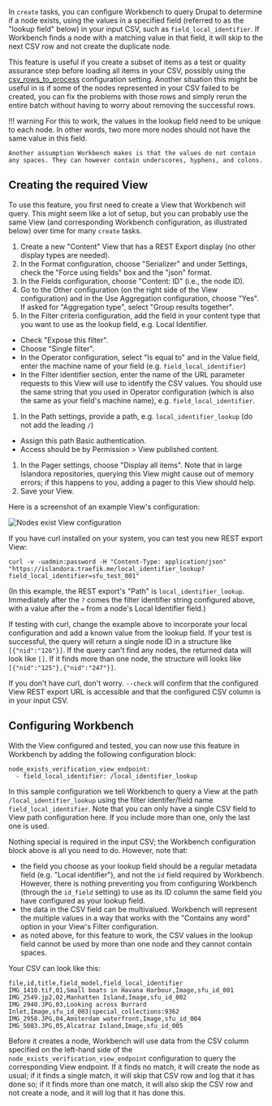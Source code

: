 In `create` tasks, you can configure Workbench to query Drupal to determine if a node exists, using the values in a specified field (referred to as the "lookup field" below) in your input CSV, such as `field_local_identifier`. If Workbench finds a node with a matching value in that field, it will skip to the next CSV row and not create the duplicate node.

This feature is useful if you create a subset of items as a test or quality assurance step before loading all items in your CSV, possibly using the [csv_rows_to_process](/islandora_workbench_docs/ignoring_csv_rows_and_columns/#processing-specific-csv-rows) configuration setting. Another situation this might be useful in is if some of the nodes represented in your CSV failed to be created, you can fix the problems with those rows and simply rerun the entire batch without having to worry about removing the successful rows.

!!! warning
    For this to work, the values in the lookup field need to be unique to each node. In other words, two more more nodes should not have the same value in this field.

    Another assumption Workbench makes is that the values do not contain any spaces. They can however contain underscores, hyphens, and colons.


## Creating the required View

To use this feature, you first need to create a View that Workbench will query. This might seem like a lot of setup, but you can probably use the same View (and corresponding Workbench configuration, as illustrated below) over time for many `create` tasks.

1. Create a new "Content" View that has a REST Export display (no other display types are needed).
1. In the Format configuration, choose "Serializer" and under Settings, check the "Force using fields" box and the "json" format.
1. In the Fields configuration, choose "Content: ID" (i.e., the node ID).
1. Go to the Other configuration (on the right side of the View configuration) and in the Use Aggregation configuration, choose "Yes". If asked for "Aggregation type", select "Group results together".
1. In the Filter criteria configuration, add the field in your content type that you want to use as the lookup field, e.g. Local Identifier.
  - Check "Expose this filter".
  - Choose "Single filter".
  - In the Operator configuration, select "Is equal to" and in the Value field, enter the machine name of your field (e.g. `field_local_identifier`)
  - In the Filter identifier section, enter the name of the URL parameter requests to this View will use to identify the CSV values. You should use the same string that you used in Operator configuration (which is also the same as your field's machine name), e.g. `field_local_identifier`.
1. In the Path settings, provide a path, e.g. `local_identifier_lookup` (do not add the leading `/`)
  - Assign this path Basic authentication.
  - Access should be by Permission > View published content.
1. In the Pager settings, choose "Display all items". Note that in large Islandora repositories, querying this View might cause out of memory errors; if this happens to you, adding a pager to this View should help.
1. Save your View.

Here is a screenshot of an example View's configuration:

![Nodes exist View configuration](images/nodes_exist_view_config.png)

If you have curl installed on your system, you can test you new REST export View:

```
curl -v -uadmin:password -H "Content-Type: application/json" "https://islandora.traefik.me/local_identifier_lookup?field_local_identifier=sfu_test_001"
```

(In this example, the REST export's "Path" is `local_identifier_lookup`. Immediately after the `?` comes the filter identifier string configured above, with a value after the `=` from a node's Local Identifier field.)

If testing with curl, change the example above to incorporate your local configuration and add a known value from the lookup field. If your test is successful, the query will return a single node ID in a structure like `[{"nid":"126"}]`. If the query can't find any nodes, the returned data will look like `[]`. If it finds more than one node, the structure will looks like `[{"nid":"125"},{"nid":"247"}]`.

If you don't have curl, don't worry. `--check` will confirm that the configured View REST export URL is accessible and that the configured CSV column is in your input CSV.


## Configuring Workbench

With the View configured and tested, you can now use this feature in Workbench by adding the following configuration block:

```
node_exists_verification_view_endpoint:
  - field_local_identifier: /local_identifier_lookup
```

In this sample configuration we tell Workbench to query a View at the path `/local_identifier_lookup` using the filter identifer/field name `field_local_identifier`. Note that you can only have a single CSV field to View path configuration here. If you include more than one, only the last one is used.

Nothing special is required in the input CSV; the Workbench configuration block above is all you need to do. However, note that:

- the field you choose as your lookup field should be a regular metadata field (e.g. "Local identifier"), and not the `id` field required by Workbench. However, there is nothing preventing you from configuring Workbench (through the `id_field` setting) to use as its ID column the same field you have configured as your lookup field.
- the data in the CSV field can be multivalued. Workbench will represent the multiple values in a way that works with the "Contains any word" option in your View's Filter configuration.
- as noted above, for this feature to work, the CSV values in the lookup field cannot be used by more than one node and they cannot contain spaces.

Your CSV can look like this:

```text
file,id,title,field_model,field_local_identifier
IMG_1410.tif,01,Small boats in Havana Harbour,Image,sfu_id_001
IMG_2549.jp2,02,Manhatten Island,Image,sfu_id_002
IMG_2940.JPG,03,Looking across Burrard Inlet,Image,sfu_id_003|special_collections:9362
IMG_2958.JPG,04,Amsterdam waterfront,Image,sfu_id_004
IMG_5083.JPG,05,Alcatraz Island,Image,sfu_id_005
```

Before it creates a node, Workbench will use data from the CSV column specified on the left-hand side of the `node_exists_verification_view_endpoint` configuration to query the corresponding View endpoint. If it finds no match, it will create the node as usual; if it finds a single match, it will skip that CSV row and log that it has done so; if it finds more than one match, it will also skip the CSV row and not create a node, and it will log that it has done this.

